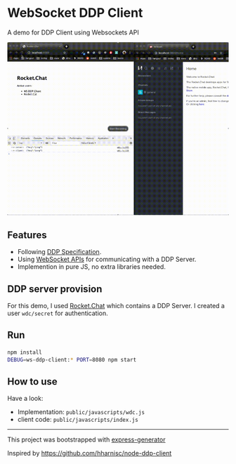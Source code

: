 # WebSocket DDP Client

A demo for DDP Client using Websockets API

<img src="images/ws-ddp-client.gif"/>

## Features
- Following [DDP Specification](https://github.com/meteor/meteor/blob/devel/packages/ddp/DDP.md).
- Using [WebSocket APIs](https://developer.mozilla.org/en-US/docs/Web/API/WebSocket) for communicating with a DDP Server.
- Implemention in pure JS, no extra libraries needed.

## DDP server provision
For this demo, I used [Rocket.Chat](https://github.com/RocketChat/Rocket.Chat) which contains a DDP Server. I created a user `wdc/secret` for authentication.


## Run
```bash
npm install
DEBUG=ws-ddp-client:* PORT=8080 npm start
```

## How to use
Have a look:
- Implementation: `public/javascripts/wdc.js`
- client code: `public/javascripts/index.js`


---
This project was bootstrapped with [express-generator](https://github.com/expressjs/express)

Inspired by https://github.com/hharnisc/node-ddp-client
